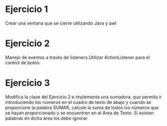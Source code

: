 # Ejercicio 1

Crear una ventana que se cierre utilizando Java y awt

# Ejercicio 2

Manejo de eventos a través de listeners.Utilizar ActionListener para el control de botón.

# Ejercicio 3

Modifica la clase del Ejercicio 2 e implementa una sumadora, que permita ir introduciendo los números en el cuadro de texto de abajo y cuando se proporcione la palabra SUMAR, calcule la suma de todos los números que se hayan proporcionado y se encuentren en el Área de Texto. Si existen palabras en dicha área los debe ignorar

